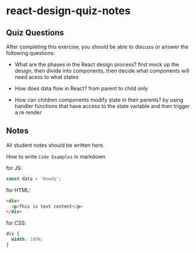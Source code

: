 # react-design-quiz-notes

## Quiz Questions

After completing this exercise, you should be able to discuss or answer the following questions:

- What are the phases in the React design process?
  first mock up the design, then divide into components, then decide what components will need acess to what states

- How does data flow in React?
  from parent to child only

- How can children components modify state in their parents?
  by using handler functions that have access to the state variable and then trigger a re render

## Notes

All student notes should be written here.

How to write `Code Examples` in markdown

for JS:

```js
const data = 'Howdy';
```

for HTML:

```html
<div>
  <p>This is text content</p>
</div>
```

for CSS:

```css
div {
  width: 100%;
}
```
